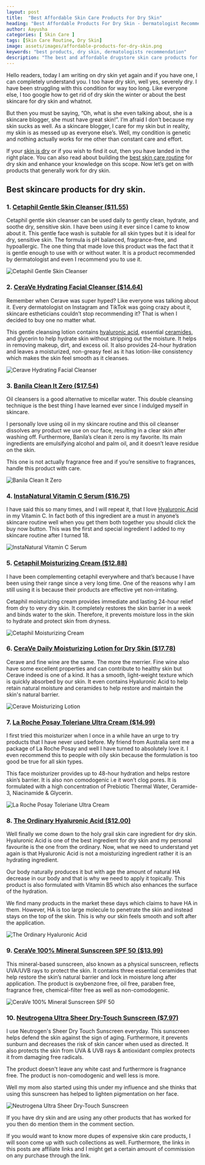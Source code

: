 ```yaml
---
layout: post
title:  "Best Affordable Skin Care Products For Dry Skin"
heading: "Best Affordable Products For Dry Skin - Dermatologist Recommendation"
author: Aayusha
categories: [ Skin Care ]
tags: [Skin Care Routine, Dry Skin]
image: assets/images/affordable-products-for-dry-skin.png
keywords: "best products, dry skin, dermatologists recommendation"
description: "The best and affordable drugstore skin care products for dry skin that are dermatologists recommendation from best skin care brands which are budget-friendly as well as cheap skin care." 
---
```


Hello readers, today I am writing on dry skin yet again and if you have one, I can completely understand you. I too have dry skin, well yes, severely dry. I have been struggling with this condition for way too long. Like everyone else, I too google how to get rid of dry skin the winter or about the best skincare for dry skin and whatnot.

But then you must be saying, “Oh, what is she even talking about, she is a skincare blogger, she must have great skin!”. I’m afraid I don’t because my skin sucks as well. As a skincare blogger, I care for my skin but in reality, my skin is as messed up as everyone else’s. Well, my condition is genetic and nothing actually works for me other than constant care and effort.

If your <a href="https://www.sheenyskincare.com/how-to-determine-my-skin-type/" target="_blank">skin is dry</a> or if you wish to find it out, then you have landed in the right place. You can also read about building the <a href="https://www.sheenyskincare.com/what-is-dry-skin/" target="_blank">best skin care routine</a> for dry skin and enhance your knowledge on this scope. Now let’s get on with products that generally work for dry skin.

## Best skincare products for dry skin.

### 1. <a href="https://www.amazon.com/dp/B07GC74LL5/ref=as_sl_pc_tf_til?tag=sheenycare-20&linkCode=w00&linkId=39cb6a2561603724e63ea0bf03976d5b&creativeASIN=B07GC74LL5" target="_blank" rel="nofollow">Cetaphil Gentle Skin Cleanser ($11.55)</a>
Cetaphil gentle skin cleanser can be used daily to gently clean, hydrate, and soothe dry, sensitive skin. I have been using it ever since I came to know about it. This gentle face wash is suitable for all skin types but it is ideal for dry, sensitive skin. The formula is pH balanced, fragrance-free, and hypoallergic. The one thing that made love this product was the fact that it is gentle enough to use with or without water. It is a product recommended by dermatologist and even I recommend you to use it.

![Cetaphil Gentle Skin Cleanser](/assets/images/cetaphil-gentle-skin-cleanser.webp "Cetaphil Gentle Skin Cleanser")

### 2. <a href="https://www.amazon.com/dp/B01MSSDEPK/ref=as_sl_pc_tf_til?tag=sheenycare-20&linkCode=w00&linkId=4cba6458ea95de36dab25f8fe88aac73&creativeASIN=B01MSSDEPK" target="_blank" rel="nofollow">CeraVe Hydrating Facial Cleanser ($14.64)</a>
Remember when Cerave was super hyped? Like everyone was talking about it. Every dermatologist on Instagram and TikTok was going crazy about it, skincare estheticians couldn’t stop recommending it? That is when I decided to buy one no matter what.

This gentle cleansing lotion contains <a href="https://www.sheenyskincare.com/hyaluronic-acid-skin-benefits-uses" target="_blank">hyaluronic acid</a>, essential <a href="https://www.sheenyskincare.com/what-is-ceramide" target="_blank">ceramides</a>, and glycerin to help hydrate skin without stripping out the moisture. It helps in removing makeup, dirt, and excess oil. It also provides 24-hour hydration and leaves a moisturized, non-greasy feel as it has lotion-like consistency which makes the skin feel smooth as it cleanses.


![Cerave Hydrating Facial Cleanser](/assets/images/cerave-hydrating-cleansers.webp "Cerave Hydrating Facial Cleanser")


### 3. <a href="https://www.amazon.com/dp/B07BSV1T35/ref=as_sl_pc_tf_til?tag=sheenycare-20&linkCode=w00&linkId=ba53b295b793f08672bb8aa804fef511&creativeASIN=B07BSV1T35" target="_blank" rel="nofollow">Banila Clean It Zero ($17.54)</a>

Oil cleansers is a good alternative to micellar water. This double cleansing technique is the best thing I have learned ever since I indulged myself in skincare.

I personally love using oil in my skincare routine and this oil cleanser dissolves any product we use on our face, resulting in a clear skin after washing off. Furthermore, Banila’s clean it zero is my favorite. Its main ingredients are emulsifying alcohol and palm oil, and it doesn’t leave residue on the skin.

This one is not actually fragrance free and if you’re sensitive to fragrances, handle this product with care.

![Banila Clean It Zero](/assets/images/banilacleanitzero.webp "Banila Clean It Zero")

### 4. <a href="https://www.amazon.com/dp/B00IDWP4IA/ref=as_sl_pc_tf_til?tag=sheenycare-20&linkCode=w00&linkId=11431687f883e563a60b468eaa82e757&creativeASIN=B00IDWP4IA" target="_blank" rel="nofollow">InstaNatural Vitamin C Serum ($16.75)</a>

I have said this so many times, and I will repeat it, that I love <a href="https://www.sheenyskincare.com/hyaluronic-acid-skin-benefits-uses" target="_blank">Hyaluronic Acid</a>  in my Vitamin C. In fact both of this ingredient are a must in anyone’s skincare routine well when you get them both together you should click the buy now button. This was the first and special ingredient I added to my skincare routine after I turned 18.

![InstaNatural Vitamin C Serum ](/assets/images/instanaturalvitc.webp "InstaNatural Vitamin C Serum ")

### 5. <a href="https://www.amazon.com/dp/B086LJQNB2/ref=as_sl_pc_tf_til?tag=sheenycare-20&linkCode=w00&linkId=c7051c06b2db4419f8f089153a27f3f1&creativeASIN=B086LJQNB2" target="_blank" rel="nofollow">Cetaphil Moisturizing Cream ($12.88)</a>
I have been complementing cetaphil everywhere and that’s because I have been using their range since a very long time. One of the reasons why I am still using it is because their products are effective yet non-irritating.

Cetaphil moisturizing cream provides immediate and lasting 24-hour relief from dry to very dry skin. It completely restores the skin barrier in a week and binds water to the skin. Therefore, it prevents moisture loss in the skin to hydrate and protect skin from dryness.

![Cetaphil Moisturizing Cream](/assets/images/cetaphil-moisturizing-cream.webp "Cetaphil Moisturizing Cream")

### 6. <a href="https://www.amazon.com/dp/B07RK4HST7/ref=as_sl_pc_tf_til?tag=sheenycare-20&linkCode=w00&linkId=e409f50f737201d80c4cf1320bea514e&creativeASIN=B07RK4HST7" target="_blank" rel="nofollow">CeraVe Daily Moisturizing Lotion for Dry Skin ($17.78)</a>
Cerave and fine wine are the same. The more the merrier. Fine wine also have some excellent properties and can contribute to healthy skin but Cerave indeed is one of a kind. It has a smooth, light-weight texture which is quickly absorbed by our skin. It even contains Hyaluronic Acid to help retain natural moisture and ceramides to help restore and maintain the skin's natural barrier.

![Cerave Moisturizing Lotion](/assets/images/cerave-moisturizing-lotion.webp "Cerave Moisturizing Lotion")

### 7. <a href="https://www.amazon.com/dp/B01N9SPQHQ/ref=as_sl_pc_tf_til?tag=sheenycare-20&linkCode=w00&linkId=5191eb7e2676d7ad7d56198e652ce591&creativeASIN=B01N9SPQHQ" target="_blank" rel="nofollow">La Roche Posay Toleriane Ultra Cream ($14.99)</a>

I first tried this moisturizer when I once in a while have an urge to try products that I have never used before. My friend from Australia sent me a package of La Roche Posay and well I have turned to absolutely love it. I even recommend this to people with oily skin because the formulation is too good be true for all skin types.

This face moisturizer provides up to 48-hour hydration and helps restore skin’s barrier. It is also non comodogenic i.e it won’t clog pores. It is formulated with a high concentration of Prebiotic Thermal Water, Ceramide-3, Niacinamide & Glycerin.

![La Roche Posay Toleriane Ultra Cream](/assets/images/larocheposaymoisturizer.webp "La Roche Posay Toleriane Ultra Cream")


### 8. <a href="https://www.amazon.com/dp/B071WJWSRS/ref=as_sl_pc_tf_til?tag=sheenycare-20&linkCode=w00&linkId=6bdddbdd52bc5ad19535076f27bd317b&creativeASIN=B071WJWSRS" target="_blank" rel="nofollow">The Ordinary Hyaluronic Acid ($12.00)</a>
Well finally we come down to the holy grail skin care ingredient for dry skin. Hyaluronic Acid is one of the best ingredient for dry skin and my personal favourite is the one from the ordinary. Now, what we need to understand yet again is that Hyaluronic Acid is not a moisturizing ingredient rather it is an hydrating ingredient.

Our body naturally produces it but with age the amount of natural HA decrease in our body and that is why we need to apply it topically. This product is also formulated with Vitamin B5 which also enhances the surface of the hydration. 

We find many products in the market these days which claims to have HA in them. However, HA is too large molecule to penetrate the skin and instead stays on the top of the skin. This is why our skin feels smooth and soft after the application.

![The Ordinary Hyaluronic Acid ](/assets/images/ordinary-hyaluronic-acid.webp "The Ordinary Hyaluronic Acid ")

### 9. <a href="https://www.amazon.com/dp/B07KLY4RYG/ref=as_sl_pc_tf_til?tag=sheenycare-20&linkCode=w00&linkId=eb51c37ebcb88abe714387579515625e&creativeASIN=B07KLY4RYG" target="_blank" rel="nofollow">CeraVe 100% Mineral Sunscreen SPF 50 ($13.99)</a>

This mineral-based sunscreen, also known as a physical sunscreen, reflects UVA/UVB rays to protect the skin. It contains three essential ceramides that help restore the skin’s natural barrier and lock in moisture long after application. The product is oxybenzone free, oil free, paraben free, fragrance free, chemical-filter free as well as non-comodogenic.

![CeraVe 100% Mineral Sunscreen SPF 50](/assets/images/ceravemineralsunscreen.webp "CeraVe 100% Mineral Sunscreen SPF 50")

### 10. <a href="https://www.amazon.com/dp/B000EPA4GQ/ref=as_sl_pc_tf_til?tag=sheenycare-20&linkCode=w00&linkId=ab7309e43e4d9997ee6340578126dc4d&creativeASIN=B000EPA4GQ" target="_blank" rel="nofollow">Neutrogena Ultra Sheer Dry-Touch Sunscreen ($7.97)</a>

I use Neutrogen's Sheer Dry Touch Sunscreen everyday. This sunscreen helps defend the skin against the sign of aging. Furthermore, it prevents sunburn and decreases the risk of skin cancer when used as directed. It also protects the skin from UVA & UVB rays & antioxidant complex protects it from damaging free radicals.

The product doesn't leave any white cast and furthermore is fragnance free. The product is non-comodogenic and well less is more. 

Well my mom also started using this under my influence and she thinks that using this sunscreen has helped to lighten pigmentation on her face.

![Neutrogena Ultra Sheer Dry-Touch Sunscreen ](/assets/images/neutrogena-dry-touch-sunscreen.webp "Neutrogena Ultra Sheer Dry-Touch Sunscreen")


If you have dry skin and are using any other products that has worked for you then do mention them in the comment section.

If you would want to know more dupes of expensive skin care products, I will soon come up with such collections as well. Furthermore, the links in this posts are affiliate links and I might get a certain amount of commission on any purchase through the link.


